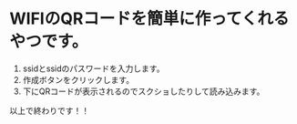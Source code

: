# WIFIのQRコードを簡単に作ってくれるやつです。

1. ssidとssidのパスワードを入力します。
2. 作成ボタンをクリックします。
3. 下にQRコードが表示されるのでスクショしたりして読み込みます。

以上で終わりです！！